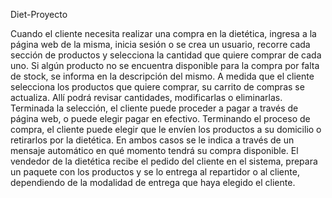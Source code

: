 Diet-Proyecto

Cuando el cliente necesita realizar una compra en la dietética, ingresa a la página web de la misma, inicia sesión o se crea un usuario, recorre cada sección de productos y selecciona la cantidad que quiere comprar de cada uno. Si algún producto no se encuentra disponible para la compra por falta de stock, se informa en la descripción del mismo. 
A medida que el cliente selecciona los productos que quiere comprar, su carrito de compras se actualiza. Allí podrá revisar cantidades, modificarlas o eliminarlas. 
Terminada la selección, el cliente puede proceder a pagar  a través de página web,  o puede elegir pagar en efectivo.
Terminando el proceso de compra, el cliente puede elegir que le envíen los productos a su domicilio o retirarlos por la dietética. En ambos casos se le indica a través de un mensaje automático en qué momento tendrá su compra disponible. 
El vendedor de la dietética recibe el pedido del cliente en el sistema, prepara un paquete con los productos y se lo entrega al repartidor o al cliente, dependiendo de la modalidad de entrega que haya elegido el cliente. 
